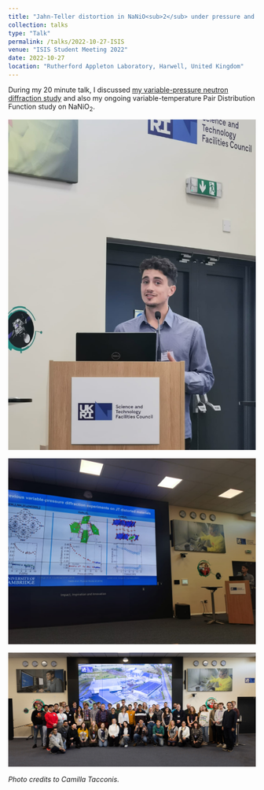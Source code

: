 ```yaml
---
title: "Jahn-Teller distortion in NaNiO<sub>2</sub> under pressure and temperature"
collection: talks
type: "Talk"
permalink: /talks/2022-10-27-ISIS
venue: "ISIS Student Meeting 2022"
date: 2022-10-27
location: "Rutherford Appleton Laboratory, Harwell, United Kingdom"
---
```


During my 20 minute talk, I discussed [my variable-pressure neutron diffraction study](https://pubs.acs.org/doi/full/10.1021/acs.inorgchem.1c03345) and also my ongoing variable-temperature Pair Distribution Function study on NaNiO<sub>2</sub>.

![Liam talking at ISIS Student Meeting 2022](/images/2022_ISIS_talking.jpg)

![Slide at ISIS Student Meeting 2022](/images/2022_ISIS_slide.jpg)

![Group at ISIS Student Meeting 2022](/images/2022_ISIS_group.JPG)

*Photo credits to Camilla Tacconis.*


